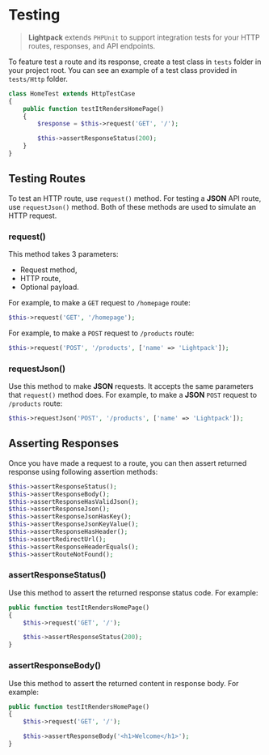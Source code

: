 # Testing

> **Lightpack** extends `PHPUnit` to support integration tests for your HTTP routes, responses, and API endpoints. 

To feature test a route and its response, create a test class in `tests` folder in your project root. You can see
an example of a test class provided in `tests/Http` folder.

```php
class HomeTest extends HttpTestCase
{
    public function testItRendersHomePage()
    {
        $response = $this->request('GET', '/');

        $this->assertResponseStatus(200);
    }
}
```

## Testing Routes

To test an HTTP route, use `request()` method. For testing a **JSON** API route, use `requestJson()` method. Both of these methods are used to simulate an HTTP request.

### request()

This method takes 3 parameters:

* Request method,
* HTTP route,
* Optional payload.

For example, to make a `GET` request to `/homepage` route:

```php
$this->request('GET', '/homepage');
```

For example, to make a `POST` request to `/products` route:

```php
$this->request('POST', '/products', ['name' => 'Lightpack']);
```

### requestJson()

Use this method to make **JSON** requests. It accepts the same parameters that `request()` method does. For example, to make a **JSON** `POST` request to `/products` route:

```php
$this->requestJson('POST', '/products', ['name' => 'Lightpack']);
```

## Asserting Responses

Once you have made a request to a route, you can then assert returned response using following assertion methods:

```php
$this->assertResponseStatus();
$this->assertResponseBody();
$this->assertResponseHasValidJson();
$this->assertResponseJson();
$this->assertResponseJsonHasKey();
$this->assertResponseJsonKeyValue();
$this->assertResponseHasHeader();
$this->assertRedirectUrl();
$this->assertResponseHeaderEquals();
$this->assertRouteNotFound();
```

### assertResponseStatus()

Use this method to assert the returned response status code. For example:

```php
public function testItRendersHomePage()
{
    $this->request('GET', '/');

    $this->assertResponseStatus(200);
}
```

### assertResponseBody()

Use this method to assert the returned content in response body. For example:

```php
public function testItRendersHomePage()
{
    $this->request('GET', '/');

    $this->assertResponseBody('<h1>Welcome</h1>');
}
```